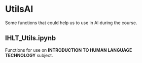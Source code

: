 # UtilsAI
Some functions that could help us to use in AI during the course. 


## IHLT_Utils.ipynb

Functions for use on **INTRODUCTION TO HUMAN LANGUAGE TECHNOLOGY** subject. 
